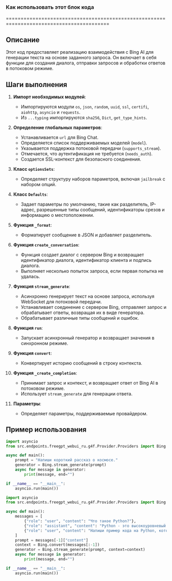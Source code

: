 ### Как использовать этот блок кода
=========================================================================================

Описание
-------------------------
Этот код предоставляет реализацию взаимодействия с Bing AI для генерации текста на основе заданного запроса. Он включает в себя функции для создания диалога, отправки запросов и обработки ответов в потоковом режиме.

Шаги выполнения
-------------------------
1. **Импорт необходимых модулей**:
   - Импортируются модули `os`, `json`, `random`, `uuid`, `ssl`, `certifi`, `aiohttp`, `asyncio` и `requests`.
   - Из `...typing` импортируются `sha256`, `Dict`, `get_type_hints`.

2. **Определение глобальных параметров**:
   - Устанавливается `url` для Bing Chat.
   - Определяется список поддерживаемых моделей (`model`).
   - Указывается поддержка потоковой передачи (`supports_stream`).
   - Отмечается, что аутентификация не требуется (`needs_auth`).
   - Создается SSL-контекст для безопасного соединения.

3. **Класс `optionsSets`**:
   - Определяет структуру наборов параметров, включая `jailbreak` с набором опций.

4. **Класс `Defaults`**:
   - Задает параметры по умолчанию, такие как разделитель, IP-адрес, разрешенные типы сообщений, идентификаторы срезов и информацию о местоположении.

5. **Функция `_format`**:
   - Форматирует сообщение в JSON и добавляет разделитель.

6. **Функция `create_conversation`**:
   - Функция создает диалог с сервером Bing и возвращает идентификатор диалога, идентификатор клиента и подпись диалога.
   - Выполняет несколько попыток запроса, если первая попытка не удалась.

7. **Функция `stream_generate`**:
   - Асинхронно генерирует текст на основе запроса, используя WebSocket для потоковой передачи.
   - Устанавливает соединение с сервером Bing, отправляет запрос и обрабатывает ответы, возвращая их в виде генератора.
   - Обрабатывает различные типы сообщений и ошибок.

8. **Функция `run`**:
   - Запускает асинхронный генератор и возвращает значения в синхронном режиме.

9. **Функция `convert`**:
   - Конвертирует историю сообщений в строку контекста.

10. **Функция `_create_completion`**:
    - Принимает запрос и контекст, и возвращает ответ от Bing AI в потоковом режиме.
    - Использует `stream_generate` для генерации ответа.

11. **Параметры**:
    - Определяет параметры, поддерживаемые провайдером.

Пример использования
-------------------------

```python
import asyncio
from src.endpoints.freegpt_webui_ru.g4f.Provider.Providers import Bing

async def main():
    prompt = "Напиши короткий рассказ о космосе."
    generator = Bing.stream_generate(prompt)
    async for message in generator:
        print(message, end="")

if __name__ == "__main__":
    asyncio.run(main())
```
```python
import asyncio
from src.endpoints.freegpt_webui_ru.g4f.Provider.Providers import Bing

async def main():
    messages = [
        {"role": "user", "content": "Что такое Python?"},
        {"role": "assistant", "content": "Python - это высокоуровневый язык программирования."},
        {"role": "user", "content": "Напиши пример кода на Python, который выводит 'Hello, world!'"}
    ]
    prompt = messages[-1]["content"]
    context = Bing.convert(messages[:-1])
    generator = Bing.stream_generate(prompt, context=context)
    async for message in generator:
        print(message, end="")

if __name__ == "__main__":
    asyncio.run(main())